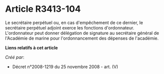 # Article R3413-104

Le secrétaire perpétuel ou, en cas d'empêchement de ce dernier, le secrétaire perpétuel adjoint exerce les fonctions
d'ordonnateur. L'ordonnateur peut donner délégation de signature au secrétaire général de l'Académie de marine pour
l'ordonnancement des dépenses de l'académie.

**Liens relatifs à cet article**

_Créé par_:

  - Décret n°2008-1219 du 25 novembre 2008 - art. (V)
